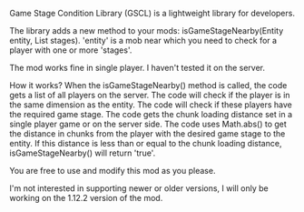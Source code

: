 Game Stage Condition Library (GSCL) is a lightweight library for developers.

The library adds a new method to your mods: isGameStageNearby(Entity entity, List<String> stages). 'entity' is a mob near which you need to check for a player with one or more 'stages'.

The mod works fine in single player. I haven't tested it on the server.

How it works? When the isGameStageNearby() method is called, the code gets a list of all players on the server. The code will check if the player is in the same dimension as the entity. The code will check if these players have the required game stage. The code gets the chunk loading distance set in a single player game or on the server side. The code uses Math.abs() to get the distance in chunks from the player with the desired game stage to the entity. If this distance is less than or equal to the chunk loading distance, isGameStageNearby() will return 'true'.

You are free to use and modify this mod as you please.

I'm not interested in supporting newer or older versions, I will only be working on the 1.12.2 version of the mod.
